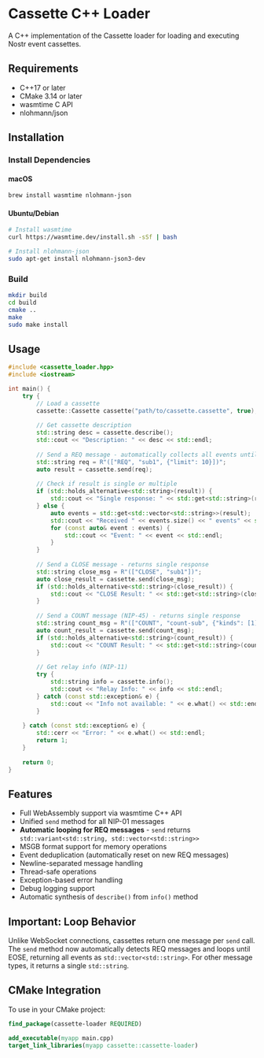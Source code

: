 # Cassette C++ Loader

A C++ implementation of the Cassette loader for loading and executing Nostr event cassettes.

## Requirements

- C++17 or later
- CMake 3.14 or later
- wasmtime C API
- nlohmann/json

## Installation

### Install Dependencies

#### macOS
```bash
brew install wasmtime nlohmann-json
```

#### Ubuntu/Debian
```bash
# Install wasmtime
curl https://wasmtime.dev/install.sh -sSf | bash

# Install nlohmann-json
sudo apt-get install nlohmann-json3-dev
```

### Build

```bash
mkdir build
cd build
cmake ..
make
sudo make install
```

## Usage

```cpp
#include <cassette_loader.hpp>
#include <iostream>

int main() {
    try {
        // Load a cassette
        cassette::Cassette cassette("path/to/cassette.cassette", true);
        
        // Get cassette description
        std::string desc = cassette.describe();
        std::cout << "Description: " << desc << std::endl;
        
        // Send a REQ message - automatically collects all events until EOSE
        std::string req = R"(["REQ", "sub1", {"limit": 10}])";
        auto result = cassette.send(req);
        
        // Check if result is single or multiple
        if (std::holds_alternative<std::string>(result)) {
            std::cout << "Single response: " << std::get<std::string>(result) << std::endl;
        } else {
            auto events = std::get<std::vector<std::string>>(result);
            std::cout << "Received " << events.size() << " events" << std::endl;
            for (const auto& event : events) {
                std::cout << "Event: " << event << std::endl;
            }
        }
        
        // Send a CLOSE message - returns single response
        std::string close_msg = R"(["CLOSE", "sub1"])";
        auto close_result = cassette.send(close_msg);
        if (std::holds_alternative<std::string>(close_result)) {
            std::cout << "CLOSE Result: " << std::get<std::string>(close_result) << std::endl;
        }
        
        // Send a COUNT message (NIP-45) - returns single response
        std::string count_msg = R"(["COUNT", "count-sub", {"kinds": [1]}])";
        auto count_result = cassette.send(count_msg);
        if (std::holds_alternative<std::string>(count_result)) {
            std::cout << "COUNT Result: " << std::get<std::string>(count_result) << std::endl;
        }
        
        // Get relay info (NIP-11)
        try {
            std::string info = cassette.info();
            std::cout << "Relay Info: " << info << std::endl;
        } catch (const std::exception& e) {
            std::cout << "Info not available: " << e.what() << std::endl;
        }
        
    } catch (const std::exception& e) {
        std::cerr << "Error: " << e.what() << std::endl;
        return 1;
    }
    
    return 0;
}
```

## Features

- Full WebAssembly support via wasmtime C++ API
- Unified `send` method for all NIP-01 messages
- **Automatic looping for REQ messages** - `send` returns `std::variant<std::string, std::vector<std::string>>`
- MSGB format support for memory operations
- Event deduplication (automatically reset on new REQ messages)
- Newline-separated message handling
- Thread-safe operations
- Exception-based error handling
- Debug logging support
- Automatic synthesis of `describe()` from `info()` method

## Important: Loop Behavior

Unlike WebSocket connections, cassettes return one message per `send` call. The `send` method now automatically detects REQ messages and loops until EOSE, returning all events as `std::vector<std::string>`. For other message types, it returns a single `std::string`.

## CMake Integration

To use in your CMake project:

```cmake
find_package(cassette-loader REQUIRED)

add_executable(myapp main.cpp)
target_link_libraries(myapp cassette::cassette-loader)
```